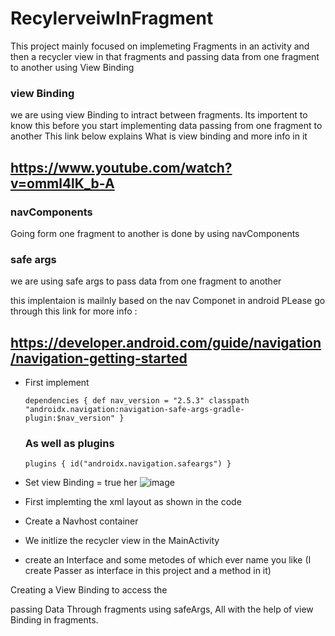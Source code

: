 # RecylerveiwInFragment
This project mainly focused on implemeting Fragments in an activity and then a recycler view in that fragments and passing data from one fragment to another using View Binding

### view Binding
we are using view Binding to intract between fragments. Its importent to know this before you start implementing data passing from one fragment to another
This link below explains What is view binding and more info in it
## https://www.youtube.com/watch?v=omml4lK_b-A

### navComponents
Going form one fragment to another is done by using navComponents 

### safe args
we are using safe args to pass data from one fragment to another
 

this implentaion is mailnly based on the nav Componet in android 
PLease go through this link for more info  : 
## https://developer.android.com/guide/navigation/navigation-getting-started

* First implement

  `dependencies {
        def nav_version = "2.5.3"
        classpath "androidx.navigation:navigation-safe-args-gradle-plugin:$nav_version"
    }`
    
  ###  As well as plugins
    
    `plugins {
    id("androidx.navigation.safeargs")
}`

* Set view Binding = true her ![image](https://user-images.githubusercontent.com/47454954/202839265-aa2b1999-0fb9-4e31-afcf-62cee5a67fa8.png)
*  First implemting the xml layout as shown in the code

* Create a Navhost container 
* We initlize the recycler view in the MainActivity 
* create an Interface and some metodes of which ever name you like (I create Passer as interface in this project and a method in it)

Creating a View Binding to access the 

passing Data Through fragments using safeArgs, All with the help of view Binding in fragments.
